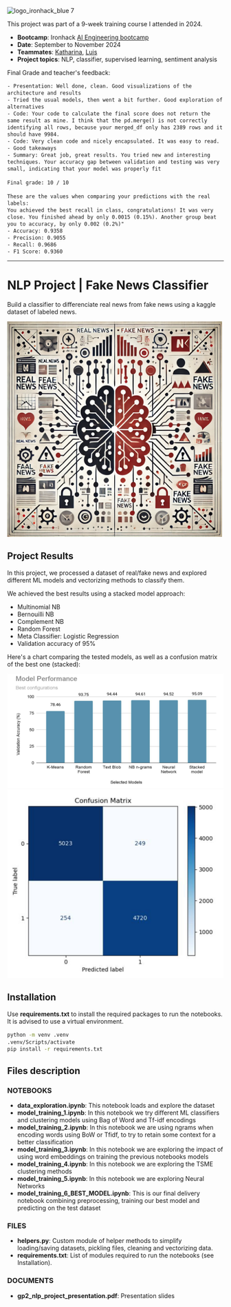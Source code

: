 ![logo_ironhack_blue 7](https://user-images.githubusercontent.com/23629340/40541063-a07a0a8a-601a-11e8-91b5-2f13e4e6b441.png)

This project was part of a 9-week training course I attended in 2024.
- **Bootcamp**: Ironhack [AI Engineering bootcamp](https://www.ironhack.com/de-en/artificial-intelligence/remote)
- **Date**: September to November 2024
- **Teammates**: [Katharina](https://github.com/Katharina-code), [Luis](https://github.com/luislague)
- **Project topics**: NLP, classifier, supervised learning, sentiment analysis

Final Grade and teacher's feedback:
```
- Presentation: Well done, clean. Good visualizations of the architecture and results
- Tried the usual models, then went a bit further. Good exploration of alternatives
- Code: Your code to calculate the final score does not return the same result as mine. I think that the pd.merge() is not correctly identifying all rows, because your merged_df only has 2389 rows and it should have 9984.
- Code: Very clean code and nicely encapsulated. It was easy to read.
- Good takeaways
- Summary: Great job, great results. You tried new and interesting techniques. Your accuracy gap between validation and testing was very small, indicating that your model was properly fit

Final grade: 10 / 10

These are the values when comparing your predictions with the real labels:  
You achieved the best recall in class, congratulations! It was very close. You finished ahead by only 0.0015 (0.15%). Another group beat you to accuracy, by only 0.002 (0.2%)"
- Accuracy: 0.9358
- Precision: 0.9055
- Recall: 0.9686
- F1 Score: 0.9360
```

----

# NLP Project | Fake News Classifier

Build a classifier to differenciate real news from fake news using a kaggle dataset of labeled news.

<img src="readme/readme_intro.png" width=500>

## Project Results

In this project, we processed a dataset of real/fake news and explored different ML models and vectorizing methods to classify them.

We achieved the best results using a stacked model approach:
- Multinomial NB
- Bernouilli NB
- Complement NB 
- Random Forest
- Meta Classifier: Logistic Regression
- Validation accuracy of 95% 

Here's a chart comparing the tested models, as well as a confusion matrix of the best one (stacked):

<img src="readme/models_comparison.png">
<img src="readme/conf_matrix.png">

## Installation
Use **requirements.txt** to install the required packages to run the notebooks. It is advised to use a virtual environment.
```bash
python -m venv .venv
.venv/Scripts/activate
pip install -r requirements.txt
```

## Files description

### NOTEBOOKS
- **data_exploration.ipynb**: This notebook loads and explore the dataset
- **model_training_1.ipynb**: In this notebook we try different ML classifiers and clustering models using Bag of Word and Tf-idf encodings
- **model_training_2.ipynb**: In this notebook we are using ngrams when encoding words using BoW or Tfidf, to try to retain some context for a better classification
- **model_training_3.ipynb**: In this notebook we are exploring the impact of using word embeddings on training the previous notebooks models
- **model_training_4.ipynb**: In this notebook we are exploring the TSME clustering methods
- **model_training_5.ipynb**: In this notebook we are exploring Neural Networks
- **model_training_6_BEST_MODEL.ipynb**: This is our final delivery notebook combining preprocessing, training our best model and predicting on the test dataset

### FILES
- **helpers.py**: Custom module of helper methods to simplify loading/saving datasets, pickling files, cleaning and vectorizing data.
- **requirements.txt**: List of modules required to run the notebooks (see Installation).

### DOCUMENTS
- **gp2_nlp_project_presentation.pdf**: Presentation slides
